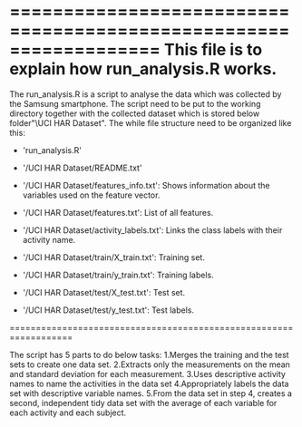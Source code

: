 ==================================================================
This file is to explain how run_analysis.R works.
==================================================================

The run_analysis.R is a script to analyse the data which was collected by the Samsung smartphone. The script need to be put to the working directory together with the 
collected dataset which is stored below folder"\UCI HAR Dataset". The while file structure need to be organized like this:

- 'run_analysis.R'

- '/UCI HAR Dataset/README.txt'

- '/UCI HAR Dataset/features_info.txt': Shows information about the variables used on the feature vector.

- '/UCI HAR Dataset/features.txt': List of all features.

- '/UCI HAR Dataset/activity_labels.txt': Links the class labels with their activity name.

- '/UCI HAR Dataset/train/X_train.txt': Training set.

- '/UCI HAR Dataset/train/y_train.txt': Training labels.

- '/UCI HAR Dataset/test/X_test.txt': Test set.

- '/UCI HAR Dataset/test/y_test.txt': Test labels.

==================================================================

The script has 5 parts to do below tasks:
1.Merges the training and the test sets to create one data set.
2.Extracts only the measurements on the mean and standard deviation for each measurement. 
3.Uses descriptive activity names to name the activities in the data set
4.Appropriately labels the data set with descriptive variable names. 
5.From the data set in step 4, creates a second, independent tidy data set with the average of each variable for each activity and each subject.
